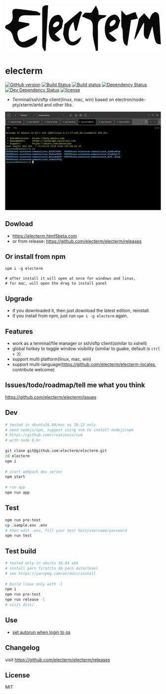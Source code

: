 <h1 align="center">
    <a href="http://electerm.html5beta.com">
        <img src="https://github.com/electerm/electerm-resource/raw/master/static/images/electerm.png", alt="" />
    </a>
</h1>

# electerm
[![GitHub version](https://img.shields.io/github/release/electerm/electerm/all.svg)](https://github.com/electerm/electerm/releases)
[![Build Status](https://travis-ci.org/electerm/electerm.svg?branch=release)](https://travis-ci.org/electerm/electerm)
[![Build status](https://ci.appveyor.com/api/projects/status/33ckbqln02utekxd/branch/release?svg=true)](https://ci.appveyor.com/project/zxdong262/electerm/branch/release)
<span class="badge-daviddm"><a href="https://david-dm.org/electerm/electerm" title="View the status of this project's dependencies on DavidDM"><img src="https://img.shields.io/david/electerm/electerm.svg" alt="Dependency Status" /></a></span>
<span class="badge-daviddmdev"><a href="https://david-dm.org/electerm/electerm#info=devDependencies" title="View the status of this project's development dependencies on DavidDM"><img src="https://img.shields.io/david/dev/electerm/electerm.svg" alt="Dev Dependency Status" /></a></span>
<span class="badge-githubstar">
[![license](https://img.shields.io/github/license/electerm/electerm.svg)](https://github.com/electerm/electerm/blob/master/LICENSE)


- Terminal/ssh/sftp client(linux, mac, win) based on electron/node-pty/xterm/antd and other libs.

<div align="center">
  <img src="https://github.com/electerm/electerm-resource/raw/master/static/images/electerm.gif", alt="" />
</div>

## Dowload
- https://electerm.html5beta.com
- or from release: https://github.com/electerm/electerm/releases

## Or install from npm
```
npm i -g electerm

# after install it will open at once for windows and linux,
# for mac, will open the drag to install panel

```

## Upgrade

- if you downloaded it, then just download the latest edition, reinstall.
- if you install from npm, just run `npm i -g electerm` again.

## Features
- work as a terminal/file manager or ssh/sftp client(similar to xshell)
- global hotkey to toggle window visibility (simliar to guake, default is `ctrl + 2`)
- support multi platform(linux, mac, win)
- support multi-language(https://github.com/electerm/electerm-locales, contribute welcome)

## Issues/todo/roadmap/tell me what you think
https://github.com/electerm/electerm/issues

## Dev
```bash
# tested in ubuntu16.04/mac os 10.13 only
# need nodejs/npm, suggest using nvm to install nodejs/npm
# https://github.com/creationix/nvm
# with node 8.6+

git clone git@github.com:electerm/electerm.git
cd electerm
npm i

# start webpack dev server
npm start

# run app
npm run app
```

## Test
```bash
npm run pre-test
cp .sample.env .env
# then edit .env, fill your test host/username/password
npm run test
```

## Test build
```bash
# tested only in ubuntu 16.04 x64
# install yarn first(to do yarn autoclean)
# see https://yarnpkg.com/en/docs/install

# build linux only with -l
npm i
npm run pre-test
npm run release -l
# visit dist/
```

## Use
- [set autorun when login to os](https://github.com/electerm/electerm/wiki/autorun-electerm-when-login-to-os)

## Changelog
visit https://github.com/electerm/electerm/releases

## License
MIT